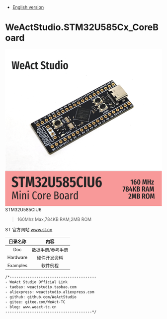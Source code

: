 * [English version](./README.md)
# WeActStudio.STM32U585Cx_CoreBoard
![display](Images/1.png)
STM32U585CIU6
> 160Mhz Max,784KB RAM,2MB ROM

ST 官方网站 www.st.cn

|目录名称|内容|
| :--:|:--:|
|Doc| 数据手册/参考手册|
|Hardware| 硬件开发资料|
|Examples|软件例程|

```
/*---------------------------------------
- WeAct Studio Official Link
- taobao: weactstudio.taobao.com
- aliexpress: weactstudio.aliexpress.com
- github: github.com/WeActStudio
- gitee: gitee.com/WeAct-TC
- blog: www.weact-tc.cn
---------------------------------------*/
```